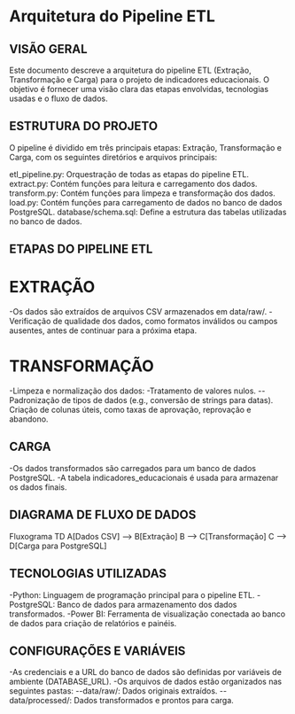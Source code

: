 # Arquitetura do Pipeline ETL

## VISÃO GERAL 

Este documento descreve a arquitetura do pipeline ETL (Extração, Transformação e Carga) para o projeto de indicadores educacionais. O objetivo é fornecer uma visão clara das etapas envolvidas, tecnologias usadas e o fluxo de dados.

## ESTRUTURA DO PROJETO

O pipeline é dividido em três principais etapas: Extração, Transformação e Carga, com os seguintes diretórios e arquivos principais:

etl_pipeline.py: Orquestração de todas as etapas do pipeline ETL.
extract.py: Contém funções para leitura e carregamento dos dados.
transform.py: Contém funções para limpeza e transformação dos dados.
load.py: Contém funções para carregamento de dados no banco de dados PostgreSQL.
database/schema.sql: Define a estrutura das tabelas utilizadas no banco de dados.

## ETAPAS DO PIPELINE ETL

# EXTRAÇÃO
-Os dados são extraídos de arquivos CSV armazenados em data/raw/.
-Verificação de qualidade dos dados, como formatos inválidos ou campos ausentes, antes de continuar para a próxima etapa.

# TRANSFORMAÇÃO
-Limpeza e normalização dos dados:
-Tratamento de valores nulos.
--Padronização de tipos de dados (e.g., conversão de strings para datas).
Criação de colunas úteis, como taxas de aprovação, reprovação e abandono.

## CARGA
-Os dados transformados são carregados para um banco de dados PostgreSQL.
-A tabela indicadores_educacionais é usada para armazenar os dados finais.

## DIAGRAMA DE FLUXO DE DADOS

Fluxograma TD
    A[Dados CSV] --> B[Extração]
    B --> C[Transformação]
    C --> D[Carga para PostgreSQL]

## TECNOLOGIAS UTILIZADAS
-Python: Linguagem de programação principal para o pipeline ETL.
-PostgreSQL: Banco de dados para armazenamento dos dados transformados.
-Power BI: Ferramenta de visualização conectada ao banco de dados para criação de relatórios e painéis.

## CONFIGURAÇÕES E VARIÁVEIS
-As credenciais e a URL do banco de dados são definidas por variáveis de ambiente (DATABASE_URL).
-Os arquivos de dados estão organizados nas seguintes pastas:
--data/raw/: Dados originais extraídos.
--data/processed/: Dados transformados e prontos para carga.


